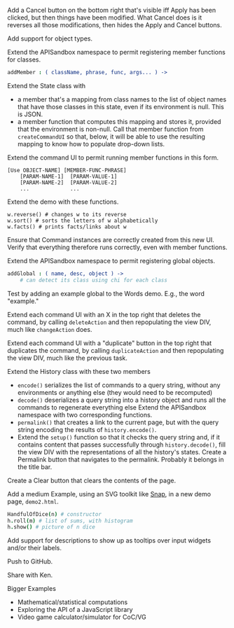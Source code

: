 
Add a Cancel button on the bottom right that's visible iff Apply has been
clicked, but then things have been modified.  What Cancel does is it
reverses all those modifications, then hides the Apply and Cancel buttons.

Add support for object types.

Extend the APISandbox namespace to permit registering member functions for
classes.
```coffee
addMember : ( className, phrase, func, args... ) ->
```

Extend the State class with
 * a member that's a mapping from class names to the list of object names
   that have those classes in this state, even if its environment is null.
   This is JSON.
 * a member function that computes this mapping and stores it, provided that
   the environment is non-null.
Call that member function from `createCommandUI` so that, below, it will be
able to use the resulting mapping to know how to populate drop-down lists.

Extend the command UI to permit running member functions in this form.
```
[Use OBJECT-NAME] [MEMBER-FUNC-PHRASE]
    [PARAM-NAME-1]  [PARAM-VALUE-1]
    [PARAM-NAME-2]  [PARAM-VALUE-2]
    ...             ...
```

Extend the demo with these functions.
```
w.reverse() # changes w to its reverse
w.sort() # sorts the letters of w alphabetically
w.facts() # prints facts/links about w
```

Ensure that Command instances are correctly created from this new UI.
Verify that everything therefore runs correctly, even with member functions.

Extend the APISandbox namespace to permit registering global objects.
```coffee
addGlobal : ( name, desc, object ) ->
    # can detect its class using chi for each class
```
Test by adding an example global to the Words demo.  E.g., the word
"example."

Extend each command UI with an X in the top right that deletes the command,
by calling `deleteAction` and then repopulating the view DIV, much like
`changeAction` does.

Extend each command UI with a "duplicate" button in the top right that
duplicates the command, by calling `duplicateAction` and then repopulating
the view DIV, much like the previous task.

Extend the History class with these two members
 * `encode()` serializes the list of commands to a query string, without any
   environments or anything else (they would need to be recomputed)
 * `decode()` deserializes a query string into a history object and runs all
   the commands to regenerate everything else
Extend the APISandbox namespace with two corresponding functions.
 * `permalink()` that creates a link to the current page, but with the query
   string encoding the results of `history.encode()`.
 * Extend the `setup()` function so that it checks the query string and, if
   it contains content that passes successfully through `history.decode()`,
   fill the view DIV with the representations of all the history's states.
Create a Permalink button that navigates to the permalink.  Probably it
belongs in the title bar.

Create a Clear button that clears the contents of the page.

Add a medium Example, using an SVG toolkit like [Snap](http://snapsvg.io),
in a new demo page, `demo2.html`.
```coffee
HandfulOfDice(n) # constructor
h.roll(m) # list of sums, with histogram
h.show() # picture of n dice
```

Add support for descriptions to show up as tooltips over input widgets
and/or their labels.

Push to GitHub.

Share with Ken.

Bigger Examples
 * Mathematical/statistical computations
 * Exploring the API of a JavaScript library
 * Video game calculator/simulator for CoC/VG
